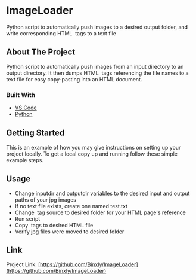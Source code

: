 # ImageLoader
Python script to automatically push images to a desired output folder, and write corresponding HTML <img> tags to a text file
<!-- ABOUT THE PROJECT -->
## About The Project

Python script to automatically push images from an input directory to an output directory.
It then dumps HTML <img> tags referencing the file names to a text file for easy copy-pasting into an HTML document.

### Built With

* [VS Code](https://code.visualstudio.com/)
* [Python](https://marketplace.visualstudio.com/items?itemName=ms-python.python)

<!-- GETTING STARTED -->
## Getting Started

This is an example of how you may give instructions on setting up your project locally.
To get a local copy up and running follow these simple example steps.


<!-- USAGE -->
## Usage

* Change inputdir and outputdir variables to the desired input and output paths of your jpg images
* If no text file exists, create one named test.txt
* Change <img> tag source to desired folder for your HTML page's reference
* Run script
* Copy <img> tags to desired HTML file
* Verify jpg files were moved to desired folder

<!-- CONTACT -->
## Link

Project Link: [https://github.com/Binxly/ImageLoader](https://github.com/Binxly/ImageLoader)
